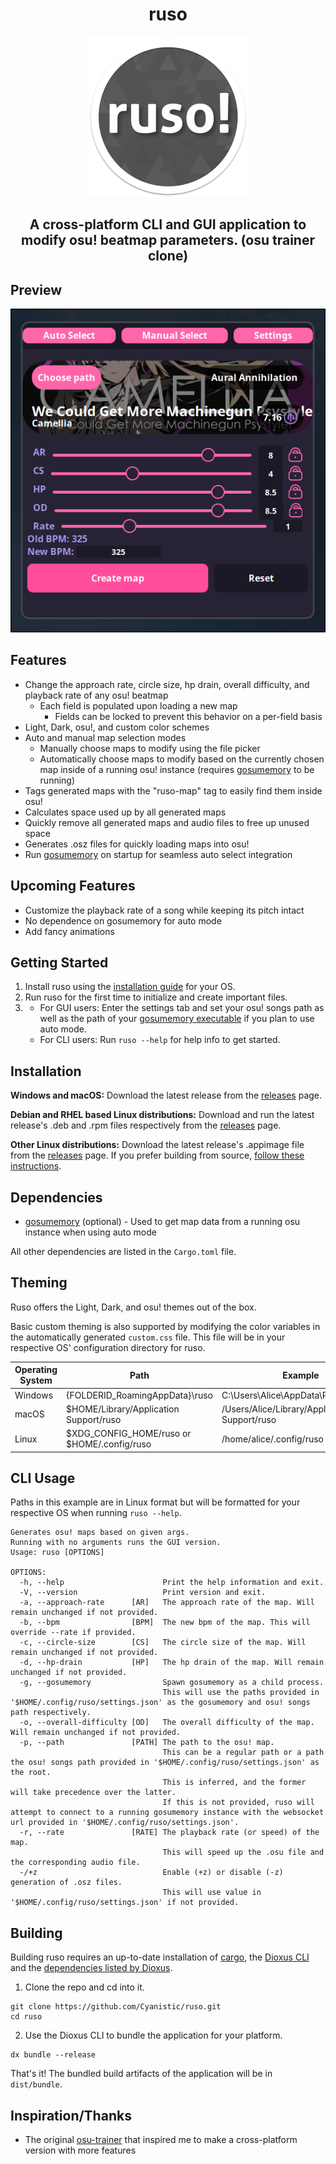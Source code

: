 <h1 align="center">ruso</h1>
<p align="center"> <img src="assets/ruso.png" width="256" height="256" alt-text="ruso-icon"></p>
<h2 align="center">A cross-platform CLI and GUI application to modify osu! beatmap parameters. (osu trainer clone)</h2>

## Preview
<p align="center"> <img src="assets/ruso-gui.png" alt-text="ruso-gui-preview"></p>

## Features
- Change the approach rate, circle size, hp drain, overall difficulty, and playback rate of any osu! beatmap
    - Each field is populated upon loading a new map
        - Fields can be locked to prevent this behavior on a per-field basis
- Light, Dark, osu!, and custom color schemes
- Auto and manual map selection modes
    - Manually choose maps to modify using the file picker
    - Automatically choose maps to modify based on the currently chosen map inside of a running osu! instance (requires [gosumemory](https://github.com/l3lackShark/gosumemory) to be running)
- Tags generated maps with the "ruso-map" tag to easily find them inside osu!
- Calculates space used up by all generated maps
- Quickly remove all generated maps and audio files to free up unused space
- Generates .osz files for quickly loading maps into osu!
- Run [gosumemory](https://github.com/l3lackShark/gosumemory) on startup for seamless auto select integration

## Upcoming Features
- Customize the playback rate of a song while keeping its pitch intact
- No dependence on gosumemory for auto mode
- Add fancy animations

## Getting Started
1. Install ruso using the [installation guide](#installation) for your OS.
2. Run ruso for the first time to initialize and create important files.
3. 
    - For GUI users: Enter the settings tab and set your osu! songs path as well as the path of your [gosumemory executable](#dependencies) if you plan to use auto mode.
    - For CLI users: Run `ruso --help` for help info to get started.


## Installation
**Windows and macOS:**
    Download the latest release from the [releases](https://github.com/Cyanistic/ruso/releases) page.

**Debian and RHEL based Linux distributions:**
    Download and run the latest release's .deb and .rpm files respectively from the [releases](https://github.com/Cyanistic/ruso/releases) page.

**Other Linux distributions:**
    Download the latest release's .appimage file from the [releases](https://github.com/Cyanistic/ruso/releases) page.
If you prefer building from source, [follow these instructions](#building).

## Dependencies
- [gosumemory](https://github.com/l3lackShark/gosumemory) (optional) - Used to get map data from a running osu instance when using auto mode

All other dependencies are listed in the `Cargo.toml` file.

## Theming
Ruso offers the Light, Dark, and osu! themes out of the box. 

Basic custom theming is also supported by modifying the color variables in the automatically generated `custom.css` file. This file will be in your respective OS' configuration directory for ruso.

| Operating System | Path                                        | Example                                       |
|------------------|---------------------------------------------|-----------------------------------------------|
| Windows          | {FOLDERID_RoamingAppData}\ruso              | C:\Users\Alice\AppData\Roaming\ruso           |
| macOS            | $HOME/Library/Application Support/ruso      | /Users/Alice/Library/Application Support/ruso |
| Linux            | $XDG_CONFIG_HOME/ruso or $HOME/.config/ruso | /home/alice/.config/ruso                      |

## CLI Usage
Paths in this example are in Linux format but will be formatted for your respective OS when running `ruso --help`.
```
Generates osu! maps based on given args.
Running with no arguments runs the GUI version.
Usage: ruso [OPTIONS]

OPTIONS:
  -h, --help                      Print the help information and exit.
  -V, --version                   Print version and exit.
  -a, --approach-rate      [AR]   The approach rate of the map. Will remain unchanged if not provided.
  -b, --bpm                [BPM]  The new bpm of the map. This will override --rate if provided.
  -c, --circle-size        [CS]   The circle size of the map. Will remain unchanged if not provided.
  -d, --hp-drain           [HP]   The hp drain of the map. Will remain unchanged if not provided.
  -g, --gosumemory                Spawn gosumemory as a child process.
                                  This will use the paths provided in '$HOME/.config/ruso/settings.json' as the gosumemory and osu! songs path respectively.
  -o, --overall-difficulty [OD]   The overall difficulty of the map. Will remain unchanged if not provided.
  -p, --path               [PATH] The path to the osu! map.
                                  This can be a regular path or a path the osu! songs path provided in '$HOME/.config/ruso/settings.json' as the root.
                                  This is inferred, and the former will take precedence over the latter.
                                  If this is not provided, ruso will attempt to connect to a running gosumemory instance with the websocket url provided in '$HOME/.config/ruso/settings.json'.
  -r, --rate               [RATE] The playback rate (or speed) of the map.
                                  This will speed up the .osu file and the corresponding audio file.
  -/+z                            Enable (+z) or disable (-z) generation of .osz files.
                                  This will use value in '$HOME/.config/ruso/settings.json' if not provided.
```
## Building
Building ruso requires an up-to-date installation of [cargo](https://www.rust-lang.org/tools/install), the [Dioxus CLI](https://dioxuslabs.com/learn/0.4/CLI/installation) and the [dependencies listed by Dioxus](https://dioxuslabs.com/learn/0.4/getting_started/desktop#platform-specific-dependencies).

1. Clone the repo and cd into it.
```
git clone https://github.com/Cyanistic/ruso.git
cd ruso
```
2. Use the Dioxus CLI to bundle the application for your platform.
```
dx bundle --release
```
That's it! The bundled build artifacts of the application will be in `dist/bundle`. 

## Inspiration/Thanks
- The original [osu-trainer](https://github.com/FunOrange/osu-trainer) that inspired me to make a cross-platform version with more features
